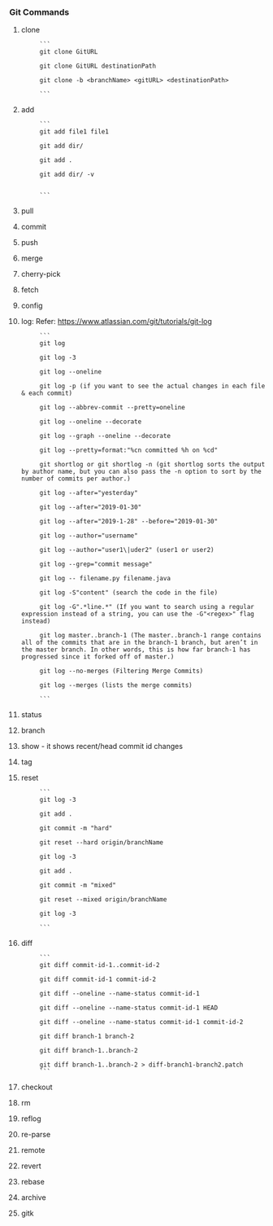 ### Git Commands

1. clone

            ```
            git clone GitURL

            git clone GitURL destinationPath

            git clone -b <branchName> <gitURL> <destinationPath>

            ```

1. add

            ```
            git add file1 file1

            git add dir/

            git add .
            
            git add dir/ -v
            
            
            ```

1. pull

1. commit

1. push

1. merge

1. cherry-pick 

1. fetch

1. config

1. log: Refer: https://www.atlassian.com/git/tutorials/git-log

            ```
            git log

            git log -3

            git log --oneline

            git log -p (if you want to see the actual changes in each file & each commit)

            git log --abbrev-commit --pretty=oneline

            git log --oneline --decorate

            git log --graph --oneline --decorate

            git log --pretty=format:"%cn committed %h on %cd"

            git shortlog or git shortlog -n (git shortlog sorts the output by author name, but you can also pass the -n option to sort by the number of commits per author.)

            git log --after="yesterday"

            git log --after="2019-01-30"

            git log --after="2019-1-28" --before="2019-01-30"

            git log --author="username"

            git log --author="user1\|uder2" (user1 or user2)

            git log --grep="commit message"

            git log -- filename.py filename.java

            git log -S"content" (search the code in the file)

            git log -G".*line.*" (If you want to search using a regular expression instead of a string, you can use the -G"<regex>" flag instead)

            git log master..branch-1 (The master..branch-1 range contains all of the commits that are in the branch-1 branch, but aren’t in the master branch. In other words, this is how far branch-1 has progressed since it forked off of master.)

            git log --no-merges (Filtering Merge Commits)

            git log --merges (lists the merge commits)

            ```

1. status

1. branch

1. show - it shows recent/head commit id changes

1. tag

1. reset

            ```
            git log -3

            git add .

            git commit -m "hard"

            git reset --hard origin/branchName

            git log -3

            git add .

            git commit -m "mixed"

            git reset --mixed origin/branchName

            git log -3

            ```

1. diff

            ```
            git diff commit-id-1..commit-id-2

            git diff commit-id-1 commit-id-2

            git diff --oneline --name-status commit-id-1

            git diff --oneline --name-status commit-id-1 HEAD

            git diff --oneline --name-status commit-id-1 commit-id-2

            git diff branch-1 branch-2

            git diff branch-1..branch-2

            git diff branch-1..branch-2 > diff-branch1-branch2.patch
            ```

1. checkout

1. rm

1. reflog

1. re-parse

1. remote 

1. revert 

1. rebase 

1. archive 

1. gitk
